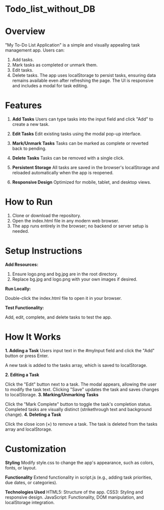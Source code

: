 # Todo_list_without_DB

# Overview
"My To-Do List Application" is a simple and visually appealing task management app. Users can:

1. Add tasks.
2. Mark tasks as completed or unmark them.
3. Edit tasks.
4. Delete tasks. The app uses localStorage to persist tasks, ensuring data remains available even after refreshing the page. The UI is responsive and includes a modal for task editing.
   
# Features
1. **Add Tasks**
Users can type tasks into the input field and click "Add" to create a new task.

2. **Edit Tasks**
Edit existing tasks using the modal pop-up interface.

3. **Mark/Unmark Tasks**
Tasks can be marked as complete or reverted back to pending.

4. **Delete Tasks**
Tasks can be removed with a single click.

5. **Persistent Storage**
All tasks are saved in the browser's localStorage and reloaded automatically when the app is reopened.

6. **Responsive Design**
Optimized for mobile, tablet, and desktop views.

# How to Run

1. Clone or download the repository.
2. Open the index.html file in any modern web browser.
3. The app runs entirely in the browser; no backend or server setup is needed.

# Setup Instructions
**Add Resources:**

1. Ensure logo.png and bg.jpg are in the root directory.
2. Replace bg.jpg and logo.png with your own images if desired.

**Run Locally:**

Double-click the index.html file to open it in your browser.

**Test Functionality:**

Add, edit, complete, and delete tasks to test the app.

# How It Works
**1. Adding a Task**
Users input text in the #myInput field and click the "Add" button or press Enter.

A new task is added to the tasks array, which is saved to localStorage.

**2. Editing a Task**

Click the "Edit" button next to a task.
The modal appears, allowing the user to modify the task text.
Clicking "Save" updates the task and saves changes to localStorage.
**3. Marking/Unmarking Tasks**

Click the "Mark Complete" button to toggle the task's completion status.
Completed tasks are visually distinct (strikethrough text and background change).
**4. Deleting a Task**

Click the close icon (×) to remove a task.
The task is deleted from the tasks array and localStorage.

# Customization 

**Styling**
Modify style.css to change the app's appearance, such as colors, fonts, or layout.

**Functionality**
Extend functionality in script.js (e.g., adding task priorities, due dates, or categories).

**Technologies Used**
HTML5: Structure of the app.
CSS3: Styling and responsive design.
JavaScript: Functionality, DOM manipulation, and localStorage integration.
